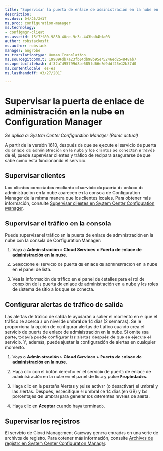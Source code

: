 ```yaml
---
title: "Supervisar la puerta de enlace de administración en la nube en Configuration Manager | Microsoft Docs"
description: 
ms.date: 04/23/2017
ms.prod: configuration-manager
ms.technology:
- configmgr-client
ms.assetid: 15f72f80-9850-40ce-9c3a-443ba04b6a03
author: robstackmsft
ms.author: robstack
manager: angrobe
ms.translationtype: Human Translation
ms.sourcegitcommit: 199096db7a23fb14db98b95e75246ed254848ab7
ms.openlocfilehash: df32a7d95799d8ae685fd66e2d9ddf25e32b37d0
ms.contentlocale: es-es
ms.lasthandoff: 03/27/2017

---
```


# <a name="monitor-cloud-management-gateway-in-configuration-manager"></a>Supervisar la puerta de enlace de administración en la nube en Configuration Manager

*Se aplica a: System Center Configuration Manager (Rama actual)*

A partir de la versión 1610, después de que se ejecute el servicio de puerta de enlace de administración en la nube y los clientes se conecten a través de él, puede supervisar clientes y tráfico de red para asegurarse de que sabe cómo está funcionando el servicio.

## <a name="monitor-clients"></a>Supervisar clientes

Los clientes conectados mediante el servicio de puerta de enlace de administración en la nube aparecen en la consola de Configuration Manager de la misma manera que los clientes locales. Para obtener más información, consulte [Supervisar clientes en System Center Configuration Manager](monitor-clients.md).

## <a name="monitor-traffic-in-the-console"></a>Supervisar el tráfico en la consola

Puede supervisar el tráfico en la puerta de enlace de administración en la nube con la consola de Configuration Manager:

1. Vaya a **Administración > Cloud Services > Puerta de enlace de administración en la nube**.

2. Seleccione el servicio de puerta de enlace de administración en la nube en el panel de lista.

3. Vea la información de tráfico en el panel de detalles para el rol de conexión de la puerta de enlace de administración en la nube y los roles de sistema de sitio a los que se conecta.

## <a name="set-up-outbound-traffic-alerts"></a>Configurar alertas de tráfico de salida

Las alertas de tráfico de salida le ayudarán a saber el momento en el que el tráfico se acerca a un nivel de umbral de 14 días (2 semanas). Se le proporciona la opción de configurar alertas de tráfico cuando crea el servicio de puerta de enlace de administración en la nube. Si omite esa parte, todavía puede configurar las alertas después de que se ejecute el servicio. Y, además, puede ajustar la configuración de alertas en cualquier momento.

1. Vaya a **Administración > Cloud Services > Puerta de enlace de administración en la nube**.

2. Haga clic con el botón derecho en el servicio de puerta de enlace de administración en la nube en el panel de lista y pulse **Propiedades**.

3. Haga clic en la pestaña Alertas y pulse activar (o desactivar) el umbral y las alertas. Después, especifique el umbral de 14 días (en GB) y los porcentajes del umbral para generar los diferentes niveles de alerta.

4. Haga clic en **Aceptar** cuando haya terminado.

## <a name="monitor-logs"></a>Supervisar los registros

El servicio de Cloud Management Gateway genera entradas en una serie de archivos de registro. Para obtener más información, consulte [Archivos de registro en System Center Configuration Manager](/sccm/core/plan-design/hierarchy/log-files).


